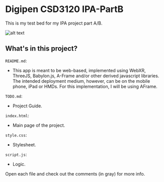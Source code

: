# Digipen CSD3120 IPA-PartB

This is my test bed for my IPA project part A/B.

![alt text](https://cdn.glitch.global/3e303cbd-aded-4458-9dbd-58742f67fa57/Screenshot%202023-03-18%20115828.jpg?v=1679246415736)

## What's in this project?

`README.md`: 
- This app is meant to be web-based, implemented using WebXR, ThreeJS, Babylon.js, A-Frame and/or other derived javascript libraries. The intended deployment medium, however, can be on the mobile phone, iPad or HMDs. For this implementation, I will be using AFrame.

`TODO.md`: 
- Project Guide.

`index.html`: 
- Main page of the project.

`style.css`: 
- Stylesheet.

`script.js`: 
- Logic.

Open each file and check out the comments (in gray) for more info.
